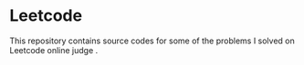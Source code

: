 # Leetcode
This repository contains source codes for some of the problems I solved on Leetcode online judge .
